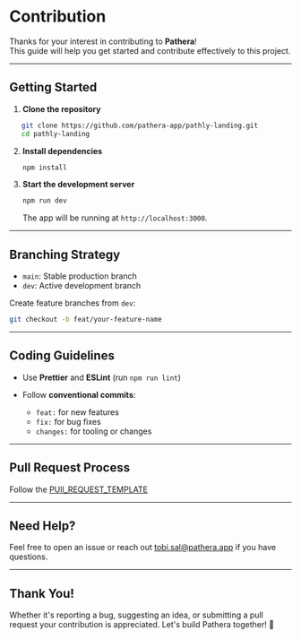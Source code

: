 
# Contribution

Thanks for your interest in contributing to **Pathera**!  
This guide will help you get started and contribute effectively to this project.

---

## Getting Started

1. **Clone the repository**
   
```bash
   git clone https://github.com/pathera-app/pathly-landing.git
   cd pathly-landing
````

2. **Install dependencies**

   ```bash
   npm install
   ```

3. **Start the development server**

   ```bash
   npm run dev
   ```

   The app will be running at `http://localhost:3000`.

---

## Branching Strategy

* `main`: Stable production branch
* `dev`: Active development branch

Create feature branches from `dev`:

```bash
git checkout -b feat/your-feature-name
```

---

## Coding Guidelines

* Use **Prettier** and **ESLint** (run `npm run lint`)
* Follow **conventional commits**:

  * `feat:` for new features
  * `fix:` for bug fixes
  * `changes:` for tooling or changes

---

## Pull Request Process

Follow the [PUll_REQUEST_TEMPLATE](.github/templates/pull_request_template.md)

---

## Need Help?

Feel free to open an issue or reach out tobi.sal@pathera.app if you have questions.

---

## Thank You!

Whether it's reporting a bug, suggesting an idea, or submitting a pull request your contribution is appreciated. Let's build Pathera together! 🚀


